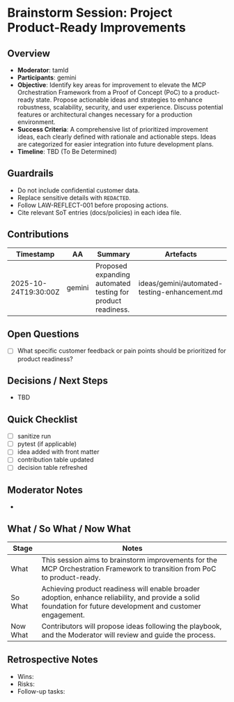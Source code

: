 # Brainstorm Session: Project Product-Ready Improvements

## Overview
- **Moderator**: tamld
- **Participants**: gemini
- **Objective**: Identify key areas for improvement to elevate the MCP Orchestration Framework from a Proof of Concept (PoC) to a product-ready state. Propose actionable ideas and strategies to enhance robustness, scalability, security, and user experience. Discuss potential features or architectural changes necessary for a production environment.
- **Success Criteria**: A comprehensive list of prioritized improvement ideas, each clearly defined with rationale and actionable steps. Ideas are categorized for easier integration into future development plans.
- **Timeline**: TBD (To Be Determined)

## Guardrails
- Do not include confidential customer data.
- Replace sensitive details with `REDACTED`.
- Follow LAW-REFLECT-001 before proposing actions.
- Cite relevant SoT entries (docs/policies) in each idea file.

## Contributions
| Timestamp | AA | Summary | Artefacts |
| --- | --- | --- | --- |
| 2025-10-24T19:30:00Z | gemini | Proposed expanding automated testing for product readiness. | ideas/gemini/automated-testing-enhancement.md |

## Open Questions
- [ ] What specific customer feedback or pain points should be prioritized for product readiness?

## Decisions / Next Steps
- TBD

## Quick Checklist
- [ ] sanitize run
- [ ] pytest (if applicable)
- [ ] idea added with front matter
- [ ] contribution table updated
- [ ] decision table refreshed

## Moderator Notes
-

## What / So What / Now What
| Stage | Notes |
| --- | --- |
| What | This session aims to brainstorm improvements for the MCP Orchestration Framework to transition from PoC to product-ready. |
| So What | Achieving product readiness will enable broader adoption, enhance reliability, and provide a solid foundation for future development and customer engagement. |
| Now What | Contributors will propose ideas following the playbook, and the Moderator will review and guide the process. |

## Retrospective Notes
- Wins:
- Risks:
- Follow-up tasks: